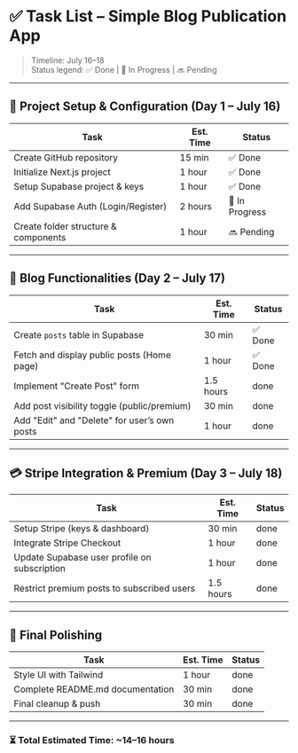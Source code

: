 # ✅ Task List – Simple Blog Publication App

> Timeline: July 16–18  
> Status legend: ✅ Done | 🔄 In Progress | 🔜 Pending

---

## 📁 Project Setup & Configuration (Day 1 – July 16)

| Task                                  | Est. Time | Status     |
|---------------------------------------|-----------|------------|
| Create GitHub repository              | 15 min    | ✅ Done     |
| Initialize Next.js project            | 1 hour    | ✅ Done     |
| Setup Supabase project & keys         | 1 hour    | ✅ Done     |
| Add Supabase Auth (Login/Register)    | 2 hours   | 🔄 In Progress |
| Create folder structure & components  | 1 hour    | 🔜 Pending  |

---

## 📝 Blog Functionalities (Day 2 – July 17)

| Task                                          | Est. Time | Status       |
|-----------------------------------------------|-----------|--------------|
| Create `posts` table in Supabase              | 30 min    | ✅ Done       |
| Fetch and display public posts (Home page)    | 1 hour    | ✅ Done       |
| Implement "Create Post" form                  | 1.5 hours | done |
| Add post visibility toggle (public/premium)   | 30 min    | done |
| Add "Edit" and "Delete" for user’s own posts  | 1 hour    | done    |

---

## 💳 Stripe Integration & Premium (Day 3 – July 18)

| Task                                            | Est. Time | Status     |
|-------------------------------------------------|-----------|------------|
| Setup Stripe (keys & dashboard)                | 30 min    | done   |
| Integrate Stripe Checkout                      | 1 hour    | done   |
| Update Supabase user profile on subscription   | 1 hour    | done  |
| Restrict premium posts to subscribed users     | 1.5 hours | done |

---

## 🧹 Final Polishing

| Task                            | Est. Time | Status     |
|----------------------------------|-----------|------------|
| Style UI with Tailwind           | 1 hour    |  done  |
| Complete README.md documentation| 30 min    |    done |
| Final cleanup & push            | 30 min    |  done  |

---

### ⏳ Total Estimated Time: ~14–16 hours

